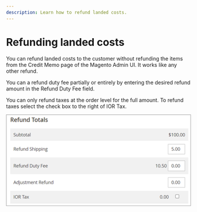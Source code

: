 ```yaml
---
description: Learn how to refund landed costs.
---
```


# Refunding landed costs

You can refund landed costs to the customer without refunding the items from the Credit Memo page of the Magento Admin UI. It works like any other refund.

You can a refund duty fee partially or entirely by entering the desired refund amount in the Refund Duty Fee field.&#x20;

You can only refund taxes at the order level for the full amount. To refund taxes select the check box to the right of IOR Tax.

![](../.gitbook/assets/Refundtotals.png)
